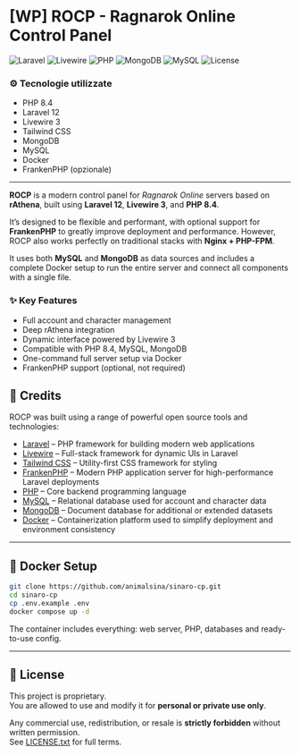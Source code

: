 
# [WP] ROCP - Ragnarok Online Control Panel

![Laravel](https://img.shields.io/badge/Laravel-12-red)
![Livewire](https://img.shields.io/badge/Livewire-v3-orange)
![PHP](https://img.shields.io/badge/PHP-8.4-blue)
![MongoDB](https://img.shields.io/badge/MongoDB-green)
![MySQL](https://img.shields.io/badge/MySQL-lightgrey)
![License](https://img.shields.io/badge/license-MIT-green)



### ⚙️ Tecnologie utilizzate

- PHP 8.4
- Laravel 12
- Livewire 3
- Tailwind CSS
- MongoDB
- MySQL
- Docker
- FrankenPHP (opzionale)

---

**ROCP** is a modern control panel for *Ragnarok Online* servers based on **rAthena**, built using **Laravel 12**, **Livewire 3**, and **PHP 8.4**.

It’s designed to be flexible and performant, with optional support for **FrankenPHP** to greatly improve deployment and performance. However, ROCP also works perfectly on traditional stacks with **Nginx + PHP-FPM**.

It uses both **MySQL** and **MongoDB** as data sources and includes a complete Docker setup to run the entire server and connect all components with a single file.

### ✨ Key Features

- Full account and character management
- Deep rAthena integration
- Dynamic interface powered by Livewire 3
- Compatible with PHP 8.4, MySQL, MongoDB
- One-command full server setup via Docker
- FrankenPHP support (optional, not required)
  
## 📜 Credits

ROCP was built using a range of powerful open source tools and technologies:

- [Laravel](https://laravel.com) – PHP framework for building modern web applications  
- [Livewire](https://livewire.laravel.com) – Full-stack framework for dynamic UIs in Laravel  
- [Tailwind CSS](https://tailwindcss.com) – Utility-first CSS framework for styling  
- [FrankenPHP](https://frankenphp.dev) – Modern PHP application server for high-performance Laravel deployments  
- [PHP](https://www.php.net) – Core backend programming language  
- [MySQL](https://www.mysql.com) – Relational database used for account and character data  
- [MongoDB](https://www.mongodb.com) – Document database for additional or extended datasets  
- [Docker](https://www.docker.com) – Containerization platform used to simplify deployment and environment consistency
---

## 🐳 Docker Setup

```bash
git clone https://github.com/animalsina/sinaro-cp.git
cd sinaro-cp
cp .env.example .env
docker compose up -d
```

The container includes everything: web server, PHP, databases and ready-to-use config.

---

## 🪪 License

This project is proprietary.  
You are allowed to use and modify it for **personal or private use only**.

Any commercial use, redistribution, or resale is **strictly forbidden** without written permission.  
See [LICENSE.txt](LICENSE.txt) for full terms.
